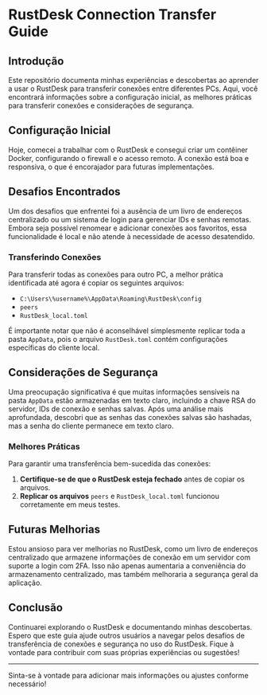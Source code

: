 # RustDesk Connection Transfer Guide

## Introdução
Este repositório documenta minhas experiências e descobertas ao aprender a usar o RustDesk para transferir conexões entre diferentes PCs. Aqui, você encontrará informações sobre a configuração inicial, as melhores práticas para transferir conexões e considerações de segurança.

## Configuração Inicial
Hoje, comecei a trabalhar com o RustDesk e consegui criar um contêiner Docker, configurando o firewall e o acesso remoto. A conexão está boa e responsiva, o que é encorajador para futuras implementações.

## Desafios Encontrados
Um dos desafios que enfrentei foi a ausência de um livro de endereços centralizado ou um sistema de login para gerenciar IDs e senhas remotas. Embora seja possível renomear e adicionar conexões aos favoritos, essa funcionalidade é local e não atende à necessidade de acesso desatendido.

### Transferindo Conexões
Para transferir todas as conexões para outro PC, a melhor prática identificada até agora é copiar os seguintes arquivos:

- `C:\Users\%username%\AppData\Roaming\RustDesk\config`
- `peers`
- `RustDesk_local.toml`

É importante notar que não é aconselhável simplesmente replicar toda a pasta `AppData`, pois o arquivo `RustDesk.toml` contém configurações específicas do cliente local.

## Considerações de Segurança
Uma preocupação significativa é que muitas informações sensíveis na pasta `AppData` estão armazenadas em texto claro, incluindo a chave RSA do servidor, IDs de conexão e senhas salvas. Após uma análise mais aprofundada, descobri que as senhas das conexões salvas são hashadas, mas a senha do cliente permanece em texto claro.

### Melhores Práticas
Para garantir uma transferência bem-sucedida das conexões:
1. **Certifique-se de que o RustDesk esteja fechado** antes de copiar os arquivos.
2. **Replicar os arquivos** `peers` e `RustDesk_local.toml` funcionou corretamente em meus testes.

## Futuras Melhorias
Estou ansioso para ver melhorias no RustDesk, como um livro de endereços centralizado que armazene informações de conexão em um servidor com suporte a login com 2FA. Isso não apenas aumentaria a conveniência do armazenamento centralizado, mas também melhoraria a segurança geral da aplicação.

## Conclusão
Continuarei explorando o RustDesk e documentando minhas descobertas. Espero que este guia ajude outros usuários a navegar pelos desafios de transferência de conexões e segurança no uso do RustDesk. Fique à vontade para contribuir com suas próprias experiências ou sugestões!

---

Sinta-se à vontade para adicionar mais informações ou ajustes conforme necessário!
